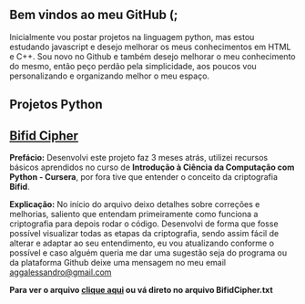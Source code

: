 ## Bem vindos ao meu GitHub (;

Inicialmente vou postar projetos na linguagem python, mas estou estudando javascript e desejo melhorar os meus conhecimentos em HTML e C++.
Sou novo no Github e também desejo melhorar o meu conhecimento do mesmo, então peço perdão pela simplicidade, aos poucos vou personalizando e organizando melhor o meu espaço.

## Projetos Python

## [Bifid Cipher](https://github.com/sandroliveira/Public-Projects-Python/blob/master/BifidCipher.txt)
**Prefácio:** Desenvolvi este projeto faz 3 meses atrás, utilizei recursos básicos aprendidos no curso de **Introdução à Ciência da Computação com Python - Cursera**, por fora tive que entender o conceito da criptografia **Bifid**.

**Explicação:** No início do arquivo deixo detalhes sobre correções e melhorias, saliento que entendam primeiramente como funciona a criptografia para depois rodar o código. Desenvolvi de forma que fosse possível visualizar todas as etapas da criptografia, sendo assim fácil de alterar e adaptar ao seu entendimento, eu vou atualizando conforme o possível e caso alguém queria me dar uma sugestão seja do programa ou da plataforma Github deixe uma mensagem no meu email [aggalessandro@gmail.com](aggalessandro@gmail.com)  

**Para ver o arquivo [clique aqui](https://github.com/sandroliveira/Public-Projects-Python/blob/master/BifidCipher.txt) ou vá direto no arquivo BifidCipher.txt**

